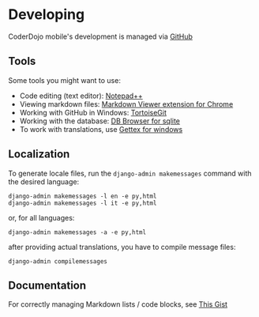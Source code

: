 # Developing

CoderDojo mobile's development is managed via [GitHub](https://github.com/CoderDojoBrianza/CoderDojo-Mobile-Toolbox)

## Tools

Some tools you might want to use:

- Code editing (text editor): [Notepad++](https://notepad-plus-plus.org/download/v7.5.7.html)
- Viewing markdown files: [Markdown Viewer extension for Chrome](https://chrome.google.com/webstore/detail/markdown-viewer/ckkdlimhmcjmikdlpkmbgfkaikojcbjk)
- Working with GitHub in Windows: [TortoiseGit](https://tortoisegit.org/)
- Working with the database: [DB Browser for sqlite](https://sqlitebrowser.org/)
- To work with translations, use [Gettex for windows](https://mlocati.github.io/articles/gettext-iconv-windows.html)

## Localization

To generate locale files, run the `django-admin makemessages` command with the desired language:

```
django-admin makemessages -l en -e py,html
django-admin makemessages -l it -e py,html
```

or, for all languages:

```
django-admin makemessages -a -e py,html
```

after providing actual translations, you have to compile message files:

```
django-admin compilemessages
```

## Documentation 

For correctly managing Markdown lists / code blocks, see [This Gist](https://gist.github.com/clintel/1155906#file-gistfile1-md)